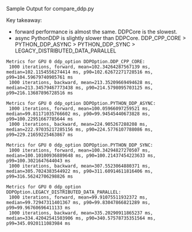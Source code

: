 Sample Output for compare_ddp.py

Key takeaway:
- forward performance is almost the same. DDPCore is the slowest.
- async PythonDDP is slightly slower than DDPCore. DDP_CPP_CORE > PYTHON_DDP_ASYNC > PYTHON_DDP_SYNC > LEGACY_DISTRIBUTED_DATA_PARALLEL

```
Metrics for GPU 0 ddp_option DDPOption.DDP_CPP_CORE:
 1000 iterations, forward, mean=102.34264287567139 ms, median=102.1154556274414 ms, p90=102.62672271728516 ms, p99=104.59679740905761 ms
 1000 iterations, backward, mean=213.35209669494628 ms, median=213.34579467773438 ms, p90=214.5798095703125 ms, p99=216.13687896728516 ms

Metrics for GPU 0 ddp_option DDPOption.PYTHON_DDP_ASYNC:
 1000 iterations, forward, mean=100.05966097259521 ms, median=99.81171035766602 ms, p90=99.94545440673828 ms, p99=100.22951667785644 ms
 1000 iterations, backward, mean=224.905267288208 ms, median=222.97035217285156 ms, p90=224.5776107788086 ms, p99=229.21659225463867 ms

Metrics for GPU 0 ddp_option DDPOption.PYTHON_DDP_SYNC:
 1000 iterations, forward, mean=100.34294827270507 ms, median=100.10100936889648 ms, p90=100.21437454223633 ms, p99=100.3021647644043 ms
 1000 iterations, backward, mean=307.5523064880371 ms, median=305.7024383544922 ms, p90=311.60914611816406 ms, p99=316.56242706298826 ms

Metrics for GPU 0 ddp_option DDPOption.LEGACY_DISTRIBUTED_DATA_PARALLEL:
 1000 iterations, forward, mean=99.91075511932372 ms, median=99.72947311401367 ms, p90=99.83047866821289 ms, p99=99.96760696411133 ms
 1000 iterations, backward, mean=335.20290911865237 ms, median=334.42042541503906 ms, p90=340.57578735351564 ms, p99=345.0920111083984 ms
```
